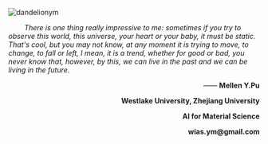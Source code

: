 <p align="left" width=60> <img src="https://komarev.com/ghpvc/?username=dandelionym&label=Profile%20views&color=0e75b6&style=flat" alt="dandelionym" /> </p>




&emsp;&emsp; <i>There is one thing really impressive to me: sometimes if you try to observe this world, this universe, your heart or your baby, it must be static. That's cool, but you may not know, at any moment it is trying to move, to change, to fall or left, I mean, it is a trend, whether for good or bad, you never know that, however, by this, we can live in the past and we can be living in the future.</i>



<p align="right"> —— <b>Mellen Y.Pu</b> </p>




<p align="right"><b>Westlake University, Zhejiang University</b> </p>

<p align="right"><b>AI for Material Science</b> </p>

<p align="right"><b>wias.ym@gmail.com</b> </p>

<br/>



<!--
---
<span> 
<img src="https://img.shields.io/badge/Python-100%25-blue" />
<img src="https://img.shields.io/badge/FullStack-100%25-yellow" />
<img src="https://img.shields.io/badge/PyTorch-100%25-red" />
</span>

<p>&nbsp;<img align="right" src="https://github-readme-stats.vercel.app/api?username=dandelionym&show_icons=true&locale=en" alt="dandelionym" /></p>


<h3 align="left">Support:</h3>
<p><a href="https://ko-fi.com/Latté"> <img align="left" src="https://cdn.ko-fi.com/cdn/kofi3.png?v=3" height="50" width="210" alt="Latté" /></a></p><br>







**Dandelionym/Dandelionym** is a ✨ _special_ ✨ repository because its `README.md` (this file) appears on your GitHub profile.

Here are some ideas to get you started:

- 🔭 I’m currently working on ...
- 🌱 I’m currently learning ...
- 👯 I’m looking to collaborate on ...
- 🤔 I’m looking for help with ...
- 💬 Ask me about ...
- 📫 How to reach me: ...
- 😄 Pronouns: ...
- ⚡ Fun fact: ...
<img src="https://github.com/Dandelionym/Dandelionym/assets/62579469/c7d89284-7ecf-4c35-960b-74bef938c282" width=120>

-->
